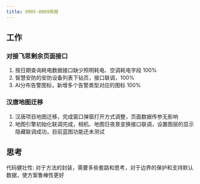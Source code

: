 ```yaml
---
title: 0905-0909周报
---
```


## 工作

### 对接飞思剩余页面接口

1. 按日期查询耗电数据接口缺少照明耗电、空调耗电字段 100%
2. 智慧安防的安防设备列表下钻页，接口联调，100%
3. AI分布告警图标，新增多个告警类型对应的图标 100%

### 汉唐地图迁移

1. 汉唐项目地图迁移，完成窗口弹窗打开方式调整，页面数据传参无影响
2. 地图引擎初始化联调完成，相机、地图日夜景变换接口联调，设置图层的显示隐藏联调成功，目前蓝图功能还未测试

## 思考

代码健壮性:
对于方法的封装，需要多些套路和思考，对于边界的保护和支持默认数据，使方案鲁棒性更好
